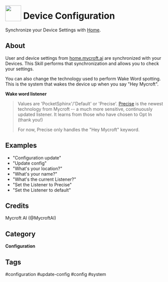 # <img src='https://rawgithub.com/FortAwesome/Font-Awesome/master/advanced-options/raw-svg/solid/cogs.svg' card_color='#22a7f0' width='50' height='50' style='vertical-align:bottom'/> Device Configuration
Synchronize your Device Settings with [Home](https://home.mycroft.ai).

## About
User and device settings from [home.mycroft.ai](https://home.mycroft.ai) are
synchronized with your Devices.  This Skill performs that synchronization and
allows you to check your settings.

You can also change the technology used to perform Wake Word spotting.  This is
the system that wakes the device up when you say "Hey Mycroft".

__Wake word listener__
> Values are 'PocketSphinx'/'Default' or 'Precise'.
> [Precise](https://mycroft.ai/documentation/precise) is the newest technology from Mycroft -- a much more sensitive,
> continuously updated listener.  It learns from those who have chosen to
> Opt In (thank you!)
>
> For now, Precise only handles the "Hey Mycroft" keyword.

## Examples
* "Configuration update"
* "Update config"
* "What's your location?"
* "What's your name?"
* "What's the current Listener?"
* "Set the Listener to Precise"
* "Set the Listener to default"

## Credits
Mycroft AI (@MycroftAI)

## Category
**Configuration**

## Tags
#configuration
#update-config
#config
#system

